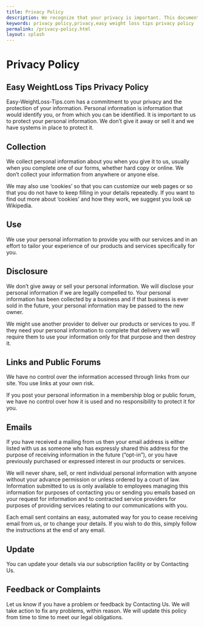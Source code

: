 ```yaml
---
title: Privacy Policy
description: We recognize that your privacy is important. This document outlines the types of personal information we receive and collect when you use Easy WeightLoss Tips
keywords: privacy policy,privacy,easy weight loss tips privacy policy
permalink: /privacy-policy.html
layout: splash
---
```

# Privacy Policy

## Easy WeightLoss Tips Privacy Policy
Easy-WeightLoss-Tips.com has a commitment to your privacy and the protection of your information. Personal information is information that would identify you, or from which you can be identified. It is important to us to protect your personal information. We don’t give it away or sell it and we have systems in place to protect it.

## Collection
We collect personal information about you when you give it to us, usually when you complete one of our forms, whether hard copy or online. We don’t collect your information from anywhere or anyone else.

We may also use ‘cookies’ so that you can customize our web pages or so that you do not have to keep filling in your details repeatedly. If you want to find out more about ‘cookies’ and how they work, we suggest you look up Wikipedia.

## Use
We use your personal information to provide you with our services and in an effort to tailor your experience of our products and services specifically for you.

## Disclosure
We don’t give away or sell your personal information. We will disclose your personal information if we are legally compelled to. Your personal information has been collected by a business and if that business is ever sold in the future, your personal information may be passed to the new owner.

We might use another provider to deliver our products or services to you. If they need your personal information to complete that delivery we will require them to use your information only for that purpose and then destroy it.

## Links and Public Forums
We have no control over the information accessed through links from our site. You use links at your own risk.

If you post your personal information in a membership blog or public forum, we have no control over how it is used and no responsibility to protect it for you.


## Emails
If you have received a mailing from us then your email address is either listed with us as someone who has expressly shared this address for the purpose of receiving information in the future (“opt-in”), or you have previously purchased or expressed interest in our products or services.

We will never share, sell, or rent individual personal information with anyone without your advance permission or unless ordered by a court of law. Information submitted to us is only available to employees managing this information for purposes of contacting you or sending you emails based on your request for information and to contracted service providers for purposes of providing services relating to our communications with you.

Each email sent contains an easy, automated way for you to cease receiving email from us, or to change your details. If you wish to do this, simply follow the instructions at the end of any email.

## Update
You can update your details via our subscription facility or by Contacting Us.

## Feedback or Complaints
Let us know if you have a problem or feedback by Contacting Us. We will take action to fix any problems, within reason. We will update this policy from time to time to meet our legal obligations.